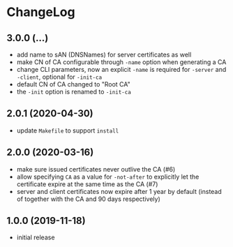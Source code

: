 # ChangeLog

## 3.0.0 (...)
- add name to sAN (DNSNames) for server certificates as well
- make CN of CA configurable through `-name` option when generating a CA
- change CLI parameters, now an explicit `-name` is required for `-server` and
  `-client`, optional for `-init-ca`
- default CN of CA changed to "Root CA"
- the `-init` option is renamed to `-init-ca`
  
## 2.0.1 (2020-04-30)
- update `Makefile` to support `install`

## 2.0.0 (2020-03-16)
- make sure issued certificates never outlive the CA (#6)
- allow specifying `CA` as a value for `-not-after` to explicitly let the 
  certificate expire at the same time as the CA (#7)
- server and client certificates now expire after 1 year by default (instead of 
  together with the CA and 90 days respectively)

## 1.0.0 (2019-11-18)
- initial release

